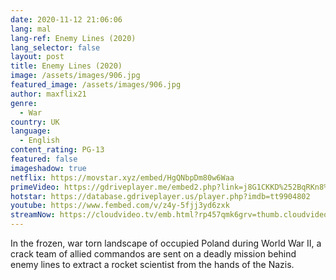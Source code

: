 ```yaml
---
date: 2020-11-12 21:06:06
lang: mal
lang-ref: Enemy Lines (2020)
lang_selector: false
layout: post
title: Enemy Lines (2020)
image: /assets/images/906.jpg
featured_image: /assets/images/906.jpg
author: maxflix21
genre:
  - War
country: UK
language:
  - English
content_rating: PG-13
featured: false
imageshadow: true
netflix: https://movstar.xyz/embed/HgQNbpDm80w6Waa
primeVideo: https://gdriveplayer.me/embed2.php?link=j8G1CKKD%252BqRKn8%252BFzB71igZMBvHVK6SMWneNgLOazGtx56YM0bPf2IOHyfY7OcBCvX0QuWFhgQ5M%252BbiC5LTyuG0cGzGzgLbw393x%252BNwHKvTWhXeZdnEmkpZoj%252BA33VEV5MQnRcgN%252BUASMsEr9qUTUOEeeVvvIhWMEiV9FKsuJglhdXHQYEWzLzqdXwNPWxNWk%253D
hotstar: https://database.gdriveplayer.us/player.php?imdb=tt9904802
youtube: https://www.fembed.com/v/z4y-5fjj3yd6zxk
streamNow: https://cloudvideo.tv/emb.html?rp457qmk6grv=thumb.cloudvideo.tv/104/06/00473/rp457qmk6grv_xt
---
```

In the frozen, war torn landscape of occupied Poland during World War II, a crack team of allied commandos are sent on a deadly mission behind enemy lines to extract a rocket scientist from the hands of the Nazis.